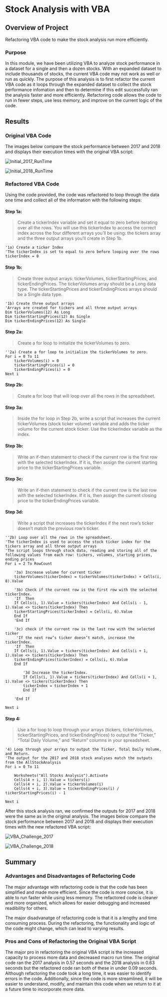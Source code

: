 # Stock Analysis with VBA

## Overview of Project
Refactoring VBA code to make the stock analysis run more efficiently. 

### Purpose
In this module, we have been utilizing VBA to analyze stock performance in a dataset for a single and then a dozen stocks. With an expanded dataset to include thousands of stocks, the current VBA code may not work as well or run as quickly. The purpose of this analysis is to first refactor the current VBA code as it loops through the expanded dataset to collect the stock performance infomation and then to determine if this edit successfully ran the analysis faster and more efficiently. Refactoring code allows the code to run in fewer steps, use less memory, and improve on the current logic of the code.

## Results

### Original VBA Code
The images below compare the stock performance between 2017 and 2018 and displays their execution times with the original VBA script:

![Initial_2017_RunTime](https://user-images.githubusercontent.com/108038989/178812431-1655e76b-d69b-4b90-8edf-11c238eefa3f.png)

![Initial_2018_RunTime](https://user-images.githubusercontent.com/108038989/178812447-b0d60dd4-86b9-4fc2-bd68-c7aab6d41da2.png)

### Refactored VBA Code

Using the code provided, the code was refactored to loop through the data one time and collect all of the information with the following steps: 

#### Step 1a:
> Create a tickerIndex variable and set it equal to zero before iterating over all the rows. You will use this tickerIndex to access the correct index across the four different arrays you’ll be using: the tickers array and the three output arrays you’ll create in Step 1b.

    '1a) Create a ticker Index
    'The tickerIndex is set to equal to zero before looping over the rows
    tickerIndex = 0

#### Step 1b:
> Create three output arrays: tickerVolumes, tickerStartingPrices, and tickerEndingPrices. The tickerVolumes array should be a Long data type. The tickerStartingPrices and tickerEndingPrices arrays should be a Single data type.

    '1b) Create three output arrays
    'Arrays are created for tickers and all three output arrays
    Dim tickerVolumes(12) As Long
    Dim tickerStartingPrices(12) As Single
    Dim tickerEndingPrices(12) As Single

#### Step 2a:
> Create a for loop to initialize the tickerVolumes to zero.

    ''2a) Create a for loop to initialize the tickerVolumes to zero.
    For i = 0 To 11
        tickerVolumes(i) = 0
        tickerStartingPrices(i) = 0
        tickerEndingPrices(i) = 0
    Next i

#### Step 2b:
> Create a for loop that will loop over all the rows in the spreadsheet.

#### Step 3a:
> Inside the for loop in Step 2b, write a script that increases the current tickerVolumes (stock ticker volume) variable and adds the ticker volume for the current stock ticker. Use the tickerIndex variable as the index.

#### Step 3b:
> Write an if-then statement to check if the current row is the first row with the selected tickerIndex. If it is, then assign the current starting price to the tickerStartingPrices variable.

#### Step 3c:
> Write an if-then statement to check if the current row is the last row with the selected tickerIndex. If it is, then assign the current closing price to the tickerEndingPrices variable. 

#### Step 3d:
> Write a script that increases the tickerIndex if the next row’s ticker doesn’t match the previous row’s ticker.

    ''2b) Loop over all the rows in the spreadsheet.
    'The tickerIndex is used to access the stock ticker index for the tickers array and all three output arrays
    'The script loops through stock data, reading and storing all of the following values from each row: tickers, volumes, starting prices, ending prices
    For i = 2 To RowCount
    
        '3a) Increase volume for current ticker
        tickerVolumes(tickerIndex) = tickerVolumes(tickerIndex) + Cells(i, 8).Value
        
        '3b) Check if the current row is the first row with the selected tickerIndex.
        'If  Then
        If Cells(i, 1).Value = tickers(tickerIndex) And Cells(i - 1, 1).Value <> tickers(tickerIndex) Then
        tickerStartingPrices(tickerIndex) = Cells(i, 6).Value
        End If
        'End If
        
        '3c) check if the current row is the last row with the selected ticker
         'If the next row’s ticker doesn’t match, increase the tickerIndex.
        'If  Then
        If Cells(i, 1).Value = tickers(tickerIndex) And Cells(i + 1, 1).Value <> tickers(tickerIndex) Then
        tickerEndingPrices(tickerIndex) = Cells(i, 6).Value
        End If
           
            '3d Increase the tickerIndex.
            If Cells(i, 1).Value = tickers(tickerIndex) And Cells(i + 1, 1).Value <> tickers(tickerIndex) Then
            tickerIndex = tickerIndex + 1
            End If
            
        'End If
    
    Next i

#### Step 4:
> Use a for loop to loop through your arrays (tickers, tickerVolumes, tickerStartingPrices, and tickerEndingPrices) to output the “Ticker,” “Total Daily Volume,” and “Return” columns in your spreadsheet.

    '4) Loop through your arrays to output the Ticker, Total Daily Volume, and Return.
    'The output for the 2017 and 2018 stock analyses match the outputs from the AllStockAnalysis
    For i = 0 To 11
        
        Worksheets("All Stocks Analysis").Activate
        Cells(4 + i, 1).Value = tickers(i)
        Cells(4 + i, 2).Value = tickerVolumes(i)
        Cells(4 + i, 3).Value = tickerEndingPrices(i) / tickerStartingPrices(i) - 1
        
    Next i

After this stock analysis ran, we confirmed the outputs for 2017 and 2018 were the same as in the original analysis. The images below compare the stock performance between 2017 and 2018 and displays their execution times with the new refactored VBA script:

![VBA_Challenge_2017](https://user-images.githubusercontent.com/108038989/178817941-3da911f7-a9a1-4249-b34b-5dc9b08c86e4.png)

![VBA_Challenge_2018](https://user-images.githubusercontent.com/108038989/178817950-88b41b91-1456-4041-834e-53689d77072e.png)

## Summary

### Advantages and Disadvantages of Refactoring Code

The major advantage with refactoring code is that the code has been simplified and made more efficient. Since the code is more concise, it is able to run faster while  using less memory. The refactored code is cleaner and more organized, which allows for easier debugging and increased readibility for others. 

The major disadvanatge of refactoring code is that it is a lengthy and time consuming process. During the refactoring, the functionality and logic of the code might change, which can lead to varying results. 

### Pros and Cons of Refactoring the Original VBA Script

The major pro in refactoring the original VBA script is the increased capacity to process more data and decreased macro run time. The original code ran the 2017 analysis in 0.57 seconds and the 2018 analysis in 0.63 seconds but the refactored code ran both of these in under 0.09 seconds. Although refactoring the code took a long time, it was easier to identify errors in the code. Additionally, since the code is more streamlined, it will be easier to understand, modify, and maintain this code when we return to it at a future time to incorporate more data. 
